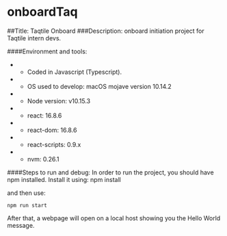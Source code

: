 # onboardTaq

##Title: Taqtile Onboard
###Description: onboard initiation project for Taqtile intern devs.

####Environment and tools: 
+ - Coded in Javascript (Typescript). 
+ - OS used to develop: macOS mojave version 10.14.2
+ - Node version: v10.15.3
+ - react: 16.8.6
+ - react-dom: 16.8.6
+ - react-scripts: 0.9.x
+ - nvm: 0.26.1

####Steps to run and debug: 
In order to run the project, you should have npm installed. Install it using:
    npm install
    
and then use:

    npm run start
    
After that, a webpage will open on a local host showing you the Hello World message.
